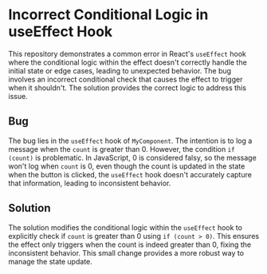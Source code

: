 # Incorrect Conditional Logic in useEffect Hook

This repository demonstrates a common error in React's `useEffect` hook where the conditional logic within the effect doesn't correctly handle the initial state or edge cases, leading to unexpected behavior.  The bug involves an incorrect conditional check that causes the effect to trigger when it shouldn't.  The solution provides the correct logic to address this issue.

## Bug

The bug lies in the `useEffect` hook of `MyComponent`. The intention is to log a message when the `count` is greater than 0. However, the condition `if (count)` is problematic.  In JavaScript, 0 is considered falsy, so the message won't log when `count` is 0, even though the count is updated in the state when the button is clicked, the `useEffect` hook doesn't accurately capture that information, leading to inconsistent behavior.

## Solution

The solution modifies the conditional logic within the `useEffect` hook to explicitly check if `count` is greater than 0 using `if (count > 0)`. This ensures the effect only triggers when the count is indeed greater than 0, fixing the inconsistent behavior. This small change provides a more robust way to manage the state update.